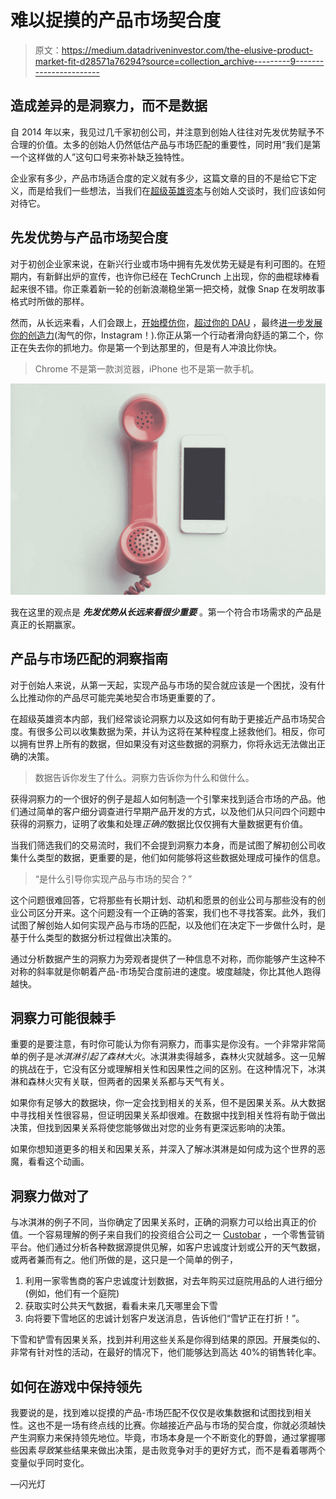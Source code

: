 # 难以捉摸的产品市场契合度

> 原文：<https://medium.datadriveninvestor.com/the-elusive-product-market-fit-d28571a76294?source=collection_archive---------9----------------------->

## 造成差异的是洞察力，而不是数据

自 2014 年以来，我见过几千家初创公司，并注意到创始人往往对先发优势赋予不合理的价值。太多的创始人仍然低估产品与市场匹配的重要性，同时用“我们是第一个这样做的人”这句口号来弥补缺乏独特性。

企业家有多少，产品市场适合度的定义就有多少，这篇文章的目的不是给它下定义，而是给我们一些想法，当我们在[超级英雄资本](https://www.superherocapital.com/)与创始人交谈时，我们应该如何对待它。

## 先发优势与产品市场契合度

对于初创企业家来说，在新兴行业或市场中拥有先发优势无疑是有利可图的。在短期内，有新鲜出炉的宣传，也许你已经在 TechCrunch 上出现，你的曲棍球棒看起来很不错。你正乘着新一轮的创新浪潮稳坐第一把交椅，就像 Snap 在发明故事格式时所做的那样。

然而，从长远来看，人们会跟上，[开始模仿你](https://www.wired.com/2016/08/instagrams-snapchat-ripoff-brazen-totally-fine/)，[超过你的 DAU](https://techcrunch.com/2017/08/02/instagram-stories-anniversary/) ，最终[进一步发展你的创造力](https://mashable.com/2018/05/17/instagram-posts-embed-stories/?europe=true)(淘气的你，Instagram！).你正从第一个行动者滑向舒适的第二个，你正在失去你的抓地力。你是第一个到达那里的，但是有人冲浪比你快。

> Chrome 不是第一款浏览器，iPhone 也不是第一款手机。

![](img/1bb5ffa1be9e11602b82c57c434eb9c3.png)

我在这里的观点是 ***先发优势从长远来看很少重要*** 。第一个符合市场需求的产品是真正的长期赢家。

## 产品与市场匹配的洞察指南

对于创始人来说，从第一天起，实现产品与市场的契合就应该是一个困扰，没有什么比推动你的产品尽可能完美地契合市场更重要的了。

在超级英雄资本内部，我们经常谈论洞察力以及这如何有助于更接近产品市场契合度。有很多公司以收集数据为荣，并认为这将在某种程度上拯救他们。相反，你可以拥有世界上所有的数据，但如果没有对这些数据的洞察力，你将永远无法做出正确的决策。

> 数据告诉你发生了什么。洞察力告诉你为什么和做什么。

获得洞察力的一个很好的例子是超人如何制造一个引擎来找到适合市场的产品。他们通过简单的客户细分调查进行早期产品开发的方式，以及他们从只问四个问题中获得的洞察力，证明了收集和处理*正确的*数据比仅仅拥有大量数据更有价值。

当我们筛选我们的交易流时，我们不会提到洞察力本身，而是试图了解初创公司收集什么类型的数据，更重要的是，他们如何能够将这些数据处理成可操作的信息。

> “是什么引导你实现产品与市场的契合？”

这个问题很难回答，它将那些有长期计划、动机和愿景的创业公司与那些没有的创业公司区分开来。这个问题没有一个正确的答案，我们也不寻找答案。此外，我们试图了解创始人如何实现产品与市场的匹配，以及他们在决定下一步做什么时，是基于什么类型的数据分析过程做出决策的。

通过分析数据产生的洞察力为旁观者提供了一种信息不对称，而你能够产生这种不对称的斜率就是你朝着产品-市场契合度前进的速度。坡度越陡，你比其他人跑得越快。

## 洞察力可能很棘手

重要的是要注意，有时你可能认为你有洞察力，而事实是你没有。一个非常非常简单的例子是*冰淇淋引起了森林大火*。冰淇淋卖得越多，森林火灾就越多。这一见解的挑战在于，它没有区分或理解相关性和因果性之间的区别。在这种情况下，冰淇淋和森林火灾有关联，但两者的因果关系都与天气有关。

如果你有足够大的数据块，你一定会找到相关的关系，但不是因果关系。从大数据中寻找相关性很容易，但证明因果关系却很难。在数据中找到相关性将有助于做出决策，但找到因果关系将使您能够做出对您的业务有更深远影响的决策。

如果你想知道更多的相关和因果关系，并深入了解冰淇淋是如何成为这个世界的恶魔，看看这个动画。

## 洞察力做对了

与冰淇淋的例子不同，当你确定了因果关系时，正确的洞察力可以给出真正的价值。一个容易理解的例子来自我们的投资组合公司之一 [Custobar](https://www.custobar.com/) ，一个零售营销平台。他们通过分析各种数据源提供见解，如客户忠诚度计划或公开的天气数据，或两者兼而有之。他们所做的是，这只是一个简单的例子，

1.  利用一家零售商的客户忠诚度计划数据，对去年购买过庭院用品的人进行细分(例如，他们有一个庭院)
2.  获取实时公共天气数据，看看未来几天哪里会下雪
3.  向将要下雪地区的忠诚计划客户发送消息，告诉他们“雪铲正在打折！”。

下雪和铲雪有因果关系，找到并利用这些关系是你得到结果的原因。开展类似的、非常有针对性的活动，在最好的情况下，他们能够达到高达 40%的销售转化率。

## 如何在游戏中保持领先

我要说的是，找到难以捉摸的产品-市场匹配不仅仅是收集数据和试图找到相关性。这也不是一场有终点线的比赛。你越接近产品与市场的契合度，你就必须越快产生洞察力来保持领先地位。毕竟，市场本身是一个不断变化的野兽，通过掌握哪些因素*导致*某些结果来做出决策，是击败竞争对手的更好方式，而不是看着哪两个变量似乎同时变化。

—闪光灯